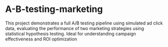 # A-B-testing-marketing
This project demonstrates a full A/B testing pipeline using simulated ad click data, evaluating the performance of two marketing strategies using statistical hypothesis testing. Ideal for understanding campaign effectiveness and ROI optimization
